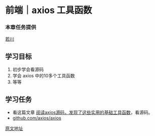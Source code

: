 # 前端｜axios 工具函数

### 本章任务提供

[若川](https://juejin.cn/user/1415826704971918 "https://juejin.cn/user/1415826704971918")

## 学习目标

1. 初步学会看源码
2. 学会 axios 中的10多个工具函数
3. 等等

## 学习任务

* 看这篇文章 [阅读axios源码，发现了这些实用的基础工具函数](https://juejin.cn/post/7042610679815241758 "https://juejin.cn/post/7042610679815241758")，看源码。
* [github.com/axios/axios](https://link.juejin.cn/?target=https%3A%2F%2Fgithub.com%2Faxios%2Faxios "https://link.juejin.cn/?target=https%3A%2F%2Fgithub.com%2Faxios%2Faxios")

[原文地址](https://juejin.cn/book/7169108142868365349/section/7172386546358681611)